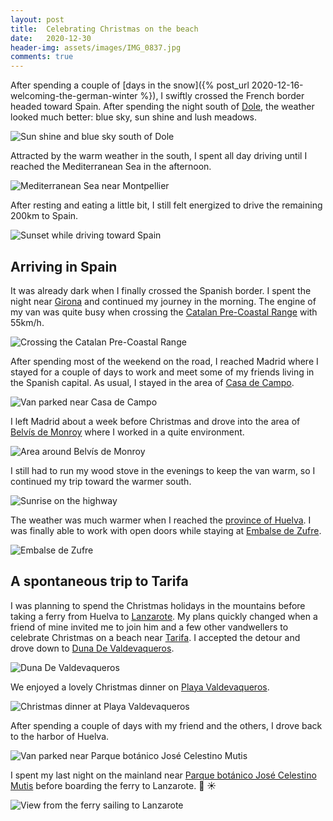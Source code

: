 ```yaml
---
layout: post
title:  Celebrating Christmas on the beach
date:   2020-12-30
header-img: assets/images/IMG_0837.jpg
comments: true
---
```


After spending a couple of [days in the snow]({% post_url 2020-12-16-welcoming-the-german-winter %}), I swiftly crossed the French border headed toward Spain. After spending the night south of [Dole](https://www.google.com/maps/place/39100+Dole,+France/), the weather looked much better: blue sky, sun shine and lush meadows.

![Sun shine and blue sky south of Dole](/assets/images/IMG_0657.jpg)

Attracted by the warm weather in the south, I spent all day driving until I reached the Mediterranean Sea in the afternoon.  

![Mediterranean Sea near Montpellier](/assets/images/IMG_0662.jpg)

After resting and eating a little bit, I still felt energized to drive the remaining 200km to Spain.

![Sunset while driving toward Spain](/assets/images/IMG_0666.jpg)

## Arriving in Spain

It was already dark when I finally crossed the Spanish border. I spent the night near [Girona](https://www.google.com/maps/place/Girona,+Spain/) and continued my journey in the morning. The engine of my van was quite busy when crossing the [Catalan Pre-Coastal Range](https://en.wikipedia.org/wiki/Catalan_Pre-Coastal_Range) with 55km/h.

![Crossing the Catalan Pre-Coastal Range](/assets/images/IMG_0675.jpg)

After spending most of the weekend on the road, I reached Madrid where I stayed for a couple of days to work and meet some of my friends living in the Spanish capital. As usual, I stayed in the area of [Casa de Campo](https://www.google.com/maps/place/Casa+de+Campo,+Madrid,+Spain/).

![Van parked near Casa de Campo](/assets/images/IMG_0689.jpg)

I left Madrid about a week before Christmas and drove into the area of [Belvís de Monroy](https://www.google.com/maps/place/10394+Belv%C3%ADs+de+Monroy,+C%C3%A1ceres,+Spain/) where I worked in a quite environment.

![Area around Belvís de Monroy](/assets/images/IMG_0765.jpg)

I still had to run my wood stove in the evenings to keep the van warm, so I continued my trip toward the warmer south.

![Sunrise on the highway](/assets/images/IMG_0779.jpg)

The weather was much warmer when I reached the [province of Huelva](https://www.google.com/maps/place/Huelva,+Spain/@37.501411,-7.3826518,9z/data=!3m1!4b1!4m5!3m4!1s0xd11bec5f4b28889:0x30463fd8c9fca80!8m2!3d37.6060122!4d-6.9209135). I was finally able to work with open doors while staying at [Embalse de Zufre](https://www.google.com/maps/place/Embalse+de+Zufre/).

![Embalse de Zufre](/assets/images/IMG_0798.jpg)

## A spontaneous trip to Tarifa

I was planning to spend the Christmas holidays in the mountains before taking a ferry from Huelva to [Lanzarote](https://www.google.com/maps/place/35340+Lanzarote,+Las+Palmas,+Spain/). My plans quickly changed when a friend of mine invited me to join him and a few other vandwellers to celebrate Christmas on a beach near [Tarifa](https://www.google.com/maps/place/11380+Tarifa,+C%C3%A1diz,+Spain/). I accepted the detour and drove down to [Duna De Valdevaqueros](https://www.google.com/maps/place/Duna+De+Valdevaqueros/).

![Duna De Valdevaqueros](/assets/images/IMG_0837.jpg)

We enjoyed a lovely Christmas dinner on [Playa Valdevaqueros](https://www.google.com/maps/place/Playa+Valdevaqueros/).

![Christmas dinner at Playa Valdevaqueros](/assets/images/IMG_0857.jpg)

After spending a couple of days with my friend and the others, I drove back to the harbor of Huelva.

![Van parked near Parque botánico José Celestino Mutis](/assets/images/IMG_0860.jpg)

I spent my last night on the mainland near [Parque botánico José Celestino Mutis](https://www.google.com/maps/place/bot%C3%A1nico+Jos%C3%A9+Celestino+Mutis+Park/) before boarding the ferry to Lanzarote. :ship: :sunny:

![View from the ferry sailing to Lanzarote](/assets/images/IMG_0865.jpg)
